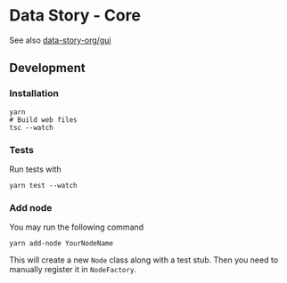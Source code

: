 # Data Story - Core

See also [data-story-org/gui](https://github.com/data-story-org/gui)

## Development

### Installation

```
yarn
# Build web files
tsc --watch
```

### Tests

Run tests with

```
yarn test --watch
```

### Add node

You may run the following command

```
yarn add-node YourNodeName
```

This will create a new `Node` class along with a test stub. Then you need to manually register it in `NodeFactory`. 
